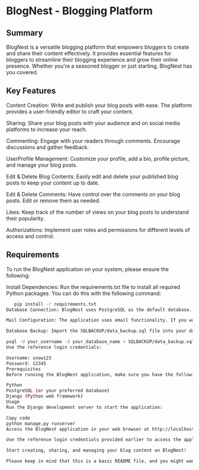 # BlogNest - Blogging Platform
## Summary
BlogNest is a versatile blogging platform that empowers bloggers to create and share their content effectively. It provides essential features for bloggers to streamline their blogging experience and grow their online presence. Whether you're a seasoned blogger or just starting, BlogNest has you covered.

## Key Features
Content Creation: Write and publish your blog posts with ease. The platform provides a user-friendly editor to craft your content.

Sharing: Share your blog posts with your audience and on social media platforms to increase your reach.

Commenting: Engage with your readers through comments. Encourage discussions and gather feedback.

UserProfile Management: Customize your profile, add a bio, profile picture, and manage your blog posts.

Edit & Delete Blog Contents: Easily edit and delete your published blog posts to keep your content up to date.

Edit & Delete Comments: Have control over the comments on your blog posts. Edit or remove them as needed.

Likes: Keep track of the number of views on your blog posts to understand their popularity.

Authorizations: Implement user roles and permissions for different levels of access and control.

## Requirements
To run the BlogNest application on your system, please ensure the following:

Install Dependencies: Run the requirements.txt file to install all required Python packages. You can do this with the following command:
```bash
   pip install -r requirements.txt
Database Connection: BlogNest uses PostgreSQL as the default database. If you want to use a different database, make sure to install the appropriate database library and provide the necessary credentials in the Django settings.

Mail Configuration: The application uses email functionality. If you want to use your own email for sending notifications, configure the SMTP email settings in the settings.py file. Replace the host email and password with your own.

Database Backup: Import the SQLBACKUP/data_backup.sql file into your database to populate it with predefined data. You can use the following command to import the data:

psql -U your_username -d your_database_name < SQLBACKUP/data_backup.sql
Use the reference login credentials:

Username: snow123
Password: 12345
Prerequisites
Before running the BlogNest application, make sure you have the following prerequisites installed on your system:

Python
PostgreSQL (or your preferred database)
Django (Python web framework)
Usage
Run the Django development server to start the application:

Copy code
python manage.py runserver
Access the BlogNest application in your web browser at http://localhost:8000/.

Use the reference login credentials provided earlier to access the application for testing and exploration.

Start creating, sharing, and managing your blog content on BlogNest!

Please keep in mind that this is a basic README file, and you might want to provide more detailed instructions and configurations for deployment in a production environment.
